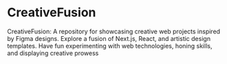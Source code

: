 # CreativeFusion
CreativeFusion: A repository for showcasing creative web projects inspired by Figma designs. Explore a fusion of Next.js, React, and artistic design templates. Have fun experimenting with web technologies, honing skills, and displaying creative prowess
